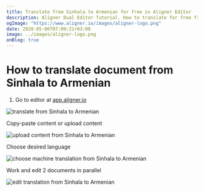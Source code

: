 ```yaml
---
title: Translate from Sinhala to Armenian for free in Aligner Editor
description: Aligner Dual Editor Tutorial. How to translate for free from Sinhala to Armenian. Aligner is multilingual document management platform. 
ogImage: "https://www.aligner.io/images/aligner-logo.png"
date: 2020-05-06T07:09:21+03:00
image: ../images/aligner-logo.png
onBlog: true
---
```


# How to translate document from Sinhala to Armenian

1. Go to editor at [app.aligner.io](https://app.aligner.io "Aligner App web page")

![translate from Sinhala to Armenian](../aligner-blank-editor.png "translate from Sinhala to Armenian")

Copy-paste content or upload content

![upload content from Sinhala to Armenian](../aligner-uploaded-document.png "upload content from Sinhala to Armenian")

Choose desired language

![choose machine translation from Sinhala to Armenian](../aligner-language-dropdown.png "choose machine translation from Sinhala to Armenian")

Work and edit 2 documents in parallel

![edit translation from Sinhala to Armenian](../aligner-double-sitded-editor.png "edit translation from Sinhala to Armenian")


